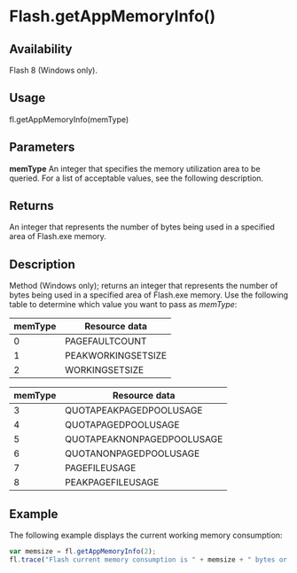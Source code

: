 # Flash.getAppMemoryInfo()

## Availability

Flash 8 (Windows only).

## Usage

fl.getAppMemoryInfo(memType)

## Parameters

**memType** An integer that specifies the memory utilization area to be queried. For a list of acceptable values, see the following description.

## Returns

An integer that represents the number of bytes being used in a specified area of Flash.exe memory.

## Description

Method (Windows only); returns an integer that represents the number of bytes being used in a specified area of Flash.exe memory. Use the following table to determine which value you want to pass as *memType*:

| **memType** | **Resource data** |
| --- | --- |
| 0 | PAGEFAULTCOUNT |
| 1 | PEAKWORKINGSETSIZE |
| 2 | WORKINGSETSIZE |

| **memType** | **Resource data** |
| --- | --- |
| 3 | QUOTAPEAKPAGEDPOOLUSAGE |
| 4 | QUOTAPAGEDPOOLUSAGE |
| 5 | QUOTAPEAKNONPAGEDPOOLUSAGE |
| 6 | QUOTANONPAGEDPOOLUSAGE |
| 7 | PAGEFILEUSAGE |
| 8 | PEAKPAGEFILEUSAGE |

## Example

The following example displays the current working memory consumption:

```javascript
var memsize = fl.getAppMemoryInfo(2);
fl.trace("Flash current memory consumption is " + memsize + " bytes or " + memsize / 1024 + "KB"); 
```
